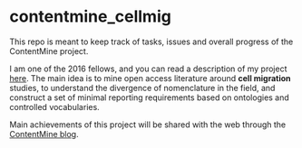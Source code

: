 # contentmine_cellmig
This repo is meant to keep track of tasks, issues and overall progress of the ContentMine project.

I am one of the 2016 fellows, and you can read a description of my project [here](https://contentmining.wordpress.com/2016/07/25/introducing-fellow-paola-masuzzo-mining-the-literature-to-understand-cell-migration/).
The main idea is to mine open access literature around **cell migration** studies, to understand the divergence of nomenclature in the field, and construct a set of minimal reporting requirements based on ontologies and controlled vocabularies.

Main achievements of this project will be shared with the web through the [ContentMine blog](https://contentmining.wordpress.com).
